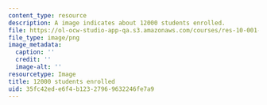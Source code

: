 ```yaml
---
content_type: resource
description: A image indicates about 12000 students enrolled.
file: https://ol-ocw-studio-app-qa.s3.amazonaws.com/courses/res-10-001-making-science-and-engineering-pictures-a-practical-guide-to-presenting-your-work-spring-2016/35fc42ede6f4b12327969632246fe7a9_12000-approx.png
file_type: image/png
image_metadata:
  caption: ''
  credit: ''
  image-alt: ''
resourcetype: Image
title: 12000 students enrolled
uid: 35fc42ed-e6f4-b123-2796-9632246fe7a9
---
```

